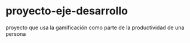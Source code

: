 # proyecto-eje-desarrollo

proyecto que usa la gamificación como parte de la productividad de una persona

